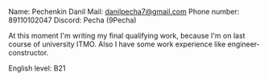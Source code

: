 Name: Pechenkin Danil
Mail: danilpecha7@gmail.com  Phone number: 89110102047  Discord: Pecha (9Pecha)

At this moment I'm writing my final qualifying work, because I'm on last course of university ITMO. 
Also I have some work experience like engineer-constructor.

English level: B21
